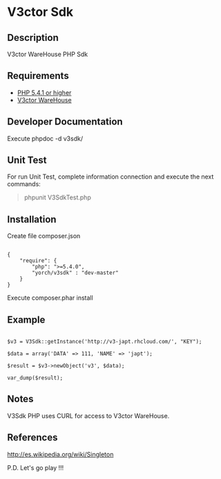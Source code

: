 # V3ctor Sdk #

## Description ##
V3ctor WareHouse PHP Sdk

## Requirements ##
* [PHP 5.4.1 or higher](http://www.php.net/)
* [V3ctor WareHouse](https://github.com/yorch81/v3ctorwh)

## Developer Documentation ##
Execute phpdoc -d v3sdk/

## Unit Test ##
For run Unit Test, complete information connection and execute the next commands:
> phpunit V3SdkTest.php

## Installation ##
Create file composer.json
~~~

{
    "require": {
    	"php": ">=5.4.0",
        "yorch/v3sdk" : "dev-master"
    }
}

~~~

Execute composer.phar install

## Example ##
~~~

$v3 = V3Sdk::getInstance('http://v3-japt.rhcloud.com/', "KEY");

$data = array('DATA' => 111, 'NAME' => 'japt');

$result = $v3->newObject('v3', $data);

var_dump($result);

~~~

## Notes ##
V3Sdk PHP uses CURL for access to V3ctor WareHouse.

## References ##
http://es.wikipedia.org/wiki/Singleton

P.D. Let's go play !!!




